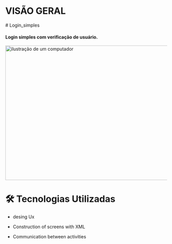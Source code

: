 


# VISÃO GERAL
<p>
# Login_simples
<h4>Login simples com verificação de usuário.</h4>



<img width="800" height="420" src="https://github.com/developertomaz/imgens/blob/main/validacao.png" alt="ilustração de um computador">

# 🛠 Tecnologias Utilizadas

- desing Ux

- Construction of screens with XML

- Communication between activities
